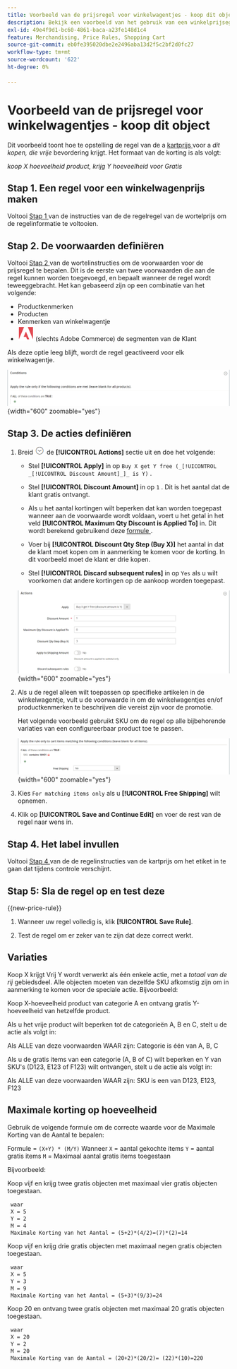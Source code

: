 ```yaml
---
title: Voorbeeld van de prijsregel voor winkelwagentjes - koop dit object
description: Bekijk een voorbeeld van het gebruik van een winkelprijsegel om een koop-dit-krijgen-die bevordering aan te bieden.
exl-id: 49e4f9d1-bc60-4861-baca-a23fe148d1c4
feature: Merchandising, Price Rules, Shopping Cart
source-git-commit: eb0fe395020dbe2e2496aba13d2f5c2bf2d0fc27
workflow-type: tm+mt
source-wordcount: '622'
ht-degree: 0%

---
```


# Voorbeeld van de prijsregel voor winkelwagentjes - koop dit object

Dit voorbeeld toont hoe te opstelling de regel van de a [ kartprijs ](price-rules-cart.md) voor a _dit kopen, die vrije_ bevordering krijgt. Het formaat van de korting is als volgt:

_koop X hoeveelheid product, krijg Y hoeveelheid voor Gratis_

## Stap 1. Een regel voor een winkelwagenprijs maken

Voltooi [ Stap 1 ](price-rules-cart.md) van de instructies van de de regelregel van de wortelprijs om de regelinformatie te voltooien.

## Stap 2. De voorwaarden definiëren

Voltooi [ Stap 2 ](price-rules-cart.md) van de wortelinstructies om de voorwaarden voor de prijsregel te bepalen. Dit is de eerste van twee voorwaarden die aan de regel kunnen worden toegevoegd, en bepaalt wanneer de regel wordt teweeggebracht. Het kan gebaseerd zijn op een combinatie van het volgende:

- Productkenmerken
- Producten
- Kenmerken van winkelwagentje
- ![ Adobe Commerce ](../assets/adobe-logo.svg) (slechts Adobe Commerce) de segmenten van de Klant

Als deze optie leeg blijft, wordt de regel geactiveerd voor elk winkelwagentje.

![ de prijsregel van de Kar - voorwaarde ](./assets/buy-x-get-y-condition-default.png){width="600" zoomable="yes"}

## Stap 3. De acties definiëren

1. Breid ![ selecteur van de Uitbreiding ](../assets/icon-display-expand.png) de **[!UICONTROL Actions]** sectie uit en doe het volgende:

   - Stel **[!UICONTROL Apply]** in op `Buy X get Y free (_[!UICONTROL _[!UICONTROL Discount Amount]_]_ is Y)` .

   - Stel **[!UICONTROL Discount Amount]** in op `1` . Dit is het aantal dat de klant gratis ontvangt.

   - Als u het aantal kortingen wilt beperken dat kan worden toegepast wanneer aan de voorwaarde wordt voldaan, voert u het getal in het veld **[!UICONTROL Maximum Qty Discount is Applied To]** in. Dit wordt berekend gebruikend deze [ formule ](#maximum-quantity-discount).

   - Voer bij **[!UICONTROL Discount Qty Step (Buy X)]** het aantal in dat de klant moet kopen om in aanmerking te komen voor de korting. In dit voorbeeld moet de klant er drie kopen.

   - Stel **[!UICONTROL Discard subsequent rules]** in op `Yes` als u wilt voorkomen dat andere kortingen op de aankoop worden toegepast.

   ![ de prijsregel van de Kar - koop 3 krijgt 1 vrij ](./assets/buy-3-get-1-actions.png){width="600" zoomable="yes"}

1. Als u de regel alleen wilt toepassen op specifieke artikelen in de winkelwagentje, vult u de voorwaarde in om de winkelwagentjes en/of productkenmerken te beschrijven die vereist zijn voor de promotie.

   Het volgende voorbeeld gebruikt SKU om de regel op alle bijbehorende variaties van een configureerbaar product toe te passen.

   ![ de prijsregel van de Kar - voorwaarde voor kartelpunten ](./assets/buy-3-get-1-actions-condition.png){width="600" zoomable="yes"}

1. Kies `For matching items only` als u **[!UICONTROL Free Shipping]** wilt opnemen.

1. Klik op **[!UICONTROL Save and Continue Edit]** en voer de rest van de regel naar wens in.

## Stap 4. Het label invullen

Voltooi [ Stap 4 ](price-rules-cart.md) van de de regelinstructies van de kartprijs om het etiket in te gaan dat tijdens controle verschijnt.

## Stap 5: Sla de regel op en test deze

{{new-price-rule}}

1. Wanneer uw regel volledig is, klik **[!UICONTROL Save Rule]**.

1. Test de regel om er zeker van te zijn dat deze correct werkt.

## Variaties

Koop X krijgt Vrij Y wordt verwerkt als één enkele actie, met a _totaal van de rij_ gebiedsdeel. Alle objecten moeten van dezelfde SKU afkomstig zijn om in aanmerking te komen voor de speciale actie. Bijvoorbeeld:

Koop X-hoeveelheid product van categorie A en ontvang gratis Y-hoeveelheid van hetzelfde product.

Als u het vrije product wilt beperken tot de categorieën A, B en C, stelt u de actie als volgt in:

Als ALLE van deze voorwaarden WAAR zijn:
Categorie is één van A, B, C

Als u de gratis items van een categorie (A, B of C) wilt beperken en Y van SKU&#39;s (D123, E123 of F123) wilt ontvangen, stelt u de actie als volgt in:

Als ALLE van deze voorwaarden WAAR zijn:
SKU is een van D123, E123, F123

## Maximale korting op hoeveelheid

Gebruik de volgende formule om de correcte waarde voor de Maximale Korting van de Aantal te bepalen:

Formule = `(X+Y) * (M/Y)`
Wanneer
`X` = aantal gekochte items
`Y` = aantal gratis items
`M` = Maximaal aantal gratis items toegestaan

Bijvoorbeeld:

Koop vijf en krijg twee gratis objecten met maximaal vier gratis objecten toegestaan.

     waar 
     X = 5 
     Y = 2 
     M = 4 
     Maximale Korting van het Aantal = (5+2)*(4/2)=(7)*(2)=14 

Koop vijf en krijg drie gratis objecten met maximaal negen gratis objecten toegestaan.

     waar 
     X = 5 
     Y = 3 
     M = 9 
     Maximale Korting van het Aantal = (5+3)*(9/3)=24 

Koop 20 en ontvang twee gratis objecten met maximaal 20 gratis objecten toegestaan.

     waar 
     X = 20 
     Y = 2 
     M = 20 
     Maximale Korting van de Aantal = (20+2)*(20/2)= (22)*(10)=220 
